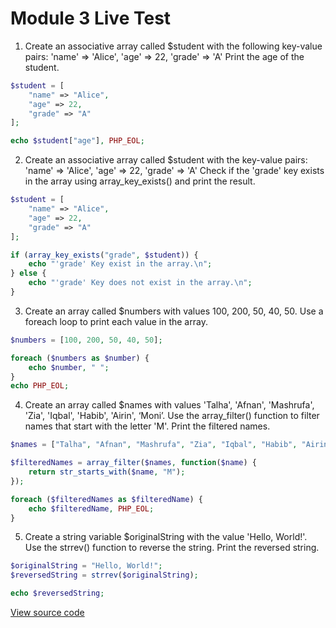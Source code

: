 # Module 3 Live Test

1. Create an associative array called $student with the following key-value pairs:
   'name' => 'Alice', 'age' => 22, 'grade' => 'A' Print the age of the student.
   
```php
$student = [
    "name" => "Alice",
    "age" => 22,
    "grade" => "A"
];

echo $student["age"], PHP_EOL;
```

2. Create an associative array called $student with the key-value pairs:
   'name' => 'Alice', 'age' => 22, 'grade' => 'A' 
   Check if the 'grade' key exists in the array using array_key_exists() and print the result.

```php
$student = [
    "name" => "Alice",
    "age" => 22,
    "grade" => "A"
];

if (array_key_exists("grade", $student)) {
    echo "'grade' Key exist in the array.\n";
} else {
    echo "'grade' Key does not exist in the array.\n";
}
```

3. Create an array called $numbers with values 100, 200, 50, 40, 50. 
   Use a foreach loop to print each value in the array.

```php
$numbers = [100, 200, 50, 40, 50];

foreach ($numbers as $number) {
    echo $number, " ";
}
echo PHP_EOL;
```

4. Create an array called $names with values 'Talha', 'Afnan', 'Mashrufa', 'Zia', 'Iqbal', 'Habib', 'Airin', ‘Moni’. 
   Use the array_filter() function to filter names that start with the letter 'M'. 
   Print the filtered names.

```php
$names = ["Talha", "Afnan", "Mashrufa", "Zia", "Iqbal", "Habib", "Airin", "Moni"];

$filteredNames = array_filter($names, function($name) {
    return str_starts_with($name, "M");
});

foreach ($filteredNames as $filteredName) {
    echo $filteredName, PHP_EOL;
}
```

5. Create a string variable $originalString with the value 'Hello, World!'.
   Use the strrev() function to reverse the string. 
   Print the reversed string.

```php
$originalString = "Hello, World!";
$reversedString = strrev($originalString);

echo $reversedString;
```

[View source code](live_test1.php)